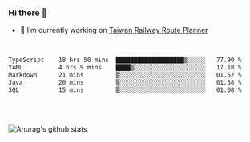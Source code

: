 ### Hi there 👋

- 🔭 I’m currently working on [Taiwan Railway Route Planner](https://github.com/Taiwan-Railway-Route-Planner)

<br/>

<!--START_SECTION:waka-->

```txt
TypeScript    18 hrs 50 mins  ███████████████████▒░░░░░   77.90 %
YAML          4 hrs 9 mins    ████▒░░░░░░░░░░░░░░░░░░░░   17.18 %
Markdown      21 mins         ▒░░░░░░░░░░░░░░░░░░░░░░░░   01.52 %
Java          20 mins         ▒░░░░░░░░░░░░░░░░░░░░░░░░   01.38 %
SQL           15 mins         ▒░░░░░░░░░░░░░░░░░░░░░░░░   01.08 %
```

<!--END_SECTION:waka-->

<br/>
<br/>

![Anurag's github stats](https://github-readme-stats.vercel.app/api?username=DepickereSven&show_icons=true&theme=tokyonight)



<!--
**DepickereSven/DepickereSven** is a ✨ _special_ ✨ repository because its `README.md` (this file) appears on your GitHub profile.

Here are some ideas to get you started:

- 🔭 I’m currently working on ...
- 🌱 I’m currently learning ...
- 👯 I’m looking to collaborate on ...
- 🤔 I’m looking for help with ...
- 💬 Ask me about ...
- 📫 How to reach me: ...
- 😄 Pronouns: ...
- ⚡ Fun fact: ...
-->
